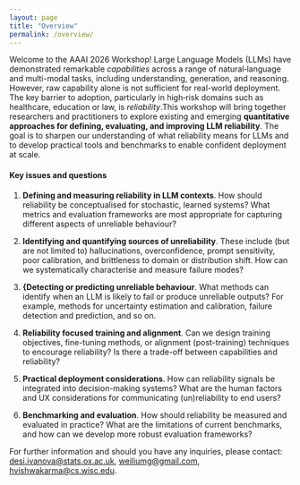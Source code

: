```yaml
---
layout: page
title: "Overview"
permalink: /overview/
---
```


<!-- # Overview -->

Welcome to the AAAI 2026 Workshop! Large Language Models (LLMs) have demonstrated remarkable _capabilities_ across a range of natural‑language and multi-modal tasks, including understanding, generation, and reasoning.
However, raw capability alone is not sufficient for real-world deployment.
The key barrier to adoption, particularly in  high‑risk domains such as healthcare, education or law, is _reliability_.This workshop will bring together researchers and practitioners to explore existing and emerging **quantitative approaches for defining, evaluating, and improving LLM reliability**.
The goal is to sharpen our understanding of what reliability means for LLMs and to develop practical tools and benchmarks to enable confident deployment at scale.

#### Key issues and questions

1. **Defining and measuring reliability in LLM contexts**. How should reliability be conceptualised for stochastic, learned systems? What metrics and evaluation frameworks are most appropriate for capturing different aspects of unreliable behaviour?
1. **Identifying and quantifying sources of unreliability**. These include (but are not limited to) hallucinations, overconfidence, prompt sensitivity, poor calibration, and brittleness to domain or distribution shift. How can we systematically characterise and measure failure modes?

1. **{Detecting or predicting unreliable behaviour**. What methods can identify when an LLM is likely to fail or produce unreliable outputs? For example, methods for uncertainty estimation and calibration, failure detection and prediction, and so on.
1. **Reliability focused training and alignment**. Can we design training objectives, fine-tuning methods, or alignment (post-training) techniques to encourage reliability? Is there a trade-off between capabilities and reliability?
1. **Practical deployment considerations**. How can reliability signals be integrated into decision-making systems? What are the human factors and UX considerations for communicating (un)reliability to end users?
1. **Benchmarking and evaluation**. How should reliability be measured and evaluated in practice? What are the limitations of current benchmarks, and how can we develop more robust evaluation frameworks?


For further information and should you have any inquiries, please contact: desi.ivanova@stats.ox.ac.uk, weiliumg@gmail.com, hvishwakarma@cs.wisc.edu.




